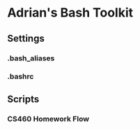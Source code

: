 # Adrian's Bash Toolkit

## Settings
### .bash_aliases
### .bashrc


## Scripts
### CS460 Homework Flow
